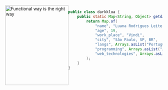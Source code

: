 <div style="display: flex; justify-content: space-around; align-items: flex-start; margin-top: 20px; margin-bottom: 20px;">
  <div>
    <img src="https://github.com/darkklua/darkklua/assets/142851535/166a5f0d-8807-432f-b08b-dfd5d3cced3e"
         alt="Functional way is the right way"
         height="255px"
         style="margin-right: 100px; width: 100%;"
         align="left" />
  </div>

<div style="width: 60%;">
     
```java
public class darkklua {
    public static Map<String, Object> getdarkklua() {
        return Map.of(
            "name", "Luana Rodrigues Leite",
            "age", 19,
            "work_place", "Vindi",
            "city", "São Paulo, SP, BR",
            "langs", Arrays.asList("Portuguese", "English"),
            "programming", Arrays.asList("Javascript", "Java"),
            "web_technologies", Arrays.asList("HTML5", "CSS3")
        );
    }
}
```

</div>
</div>

<br/> <br/>

     
